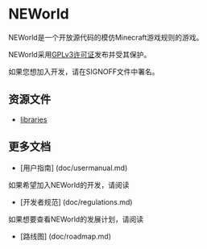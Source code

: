 # NEWorld

NEWorld是一个开放源代码的模仿Minecraft游戏规则的游戏。

NEWorld采用[GPLv3许可证](http://www.gnu.org/licenses/gpl.html)发布并受其保护。

如果您想加入开发，请在SIGNOFF文件中署名。

## 资源文件

* [libraries](http://pan.baidu.com/s/1bIXYPo)

## 更多文档

* [用户指南] (doc/usermanual.md)

如果希望加入NEWorld的开发，请阅读
* [开发者规范] (doc/regulations.md)

如果想要查看NEWorld的发展计划，请阅读
* [路线图] (doc/roadmap.md)

